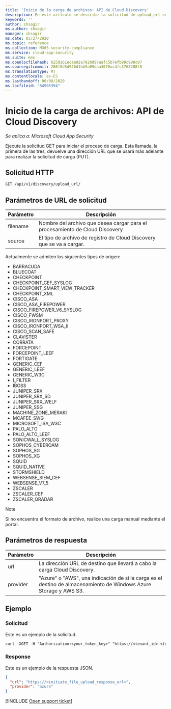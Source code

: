 ```yaml
---
title: 'Inicio de la carga de archivos: API de Cloud Discovery'
description: En este artículo se describe la solicitud de upload_url en la API de Cloud Discovery de Cloud App Security.
keywords: ''
author: shsagir
ms.author: shsagir
manager: shsagir
ms.date: 03/27/2020
ms.topic: reference
ms.collection: M365-security-compliance
ms.service: cloud-app-security
ms.suite: ems
ms.openlocfilehash: 6259161ecaa02a7820d97aafc5b7efb98c988c07
ms.sourcegitcommit: 286f8d5d940d1bb9a09daa3070ac4fc3768208f8
ms.translationtype: MT
ms.contentlocale: es-ES
ms.lasthandoff: 06/08/2020
ms.locfileid: "84505394"
---
```

# <a name="initiate-file-upload---cloud-discovery-api"></a>Inicio de la carga de archivos: API de Cloud Discovery

*Se aplica a: Microsoft Cloud App Security*

Ejecute la solicitud GET para iniciar el proceso de carga. Esta llamada, la primera de las tres, devuelve una dirección URL que se usará más adelante para realizar la solicitud de carga (PUT).

## <a name="http-request"></a>Solicitud HTTP

```rest
GET /api/v1/discovery/upload_url/
```

## <a name="request-url-parameters"></a>Parámetros de URL de solicitud

| Parámetro | Descripción |
| --- |--- |
| filename | Nombre del archivo que desea cargar para el procesamiento de Cloud Discovery |
| source | El tipo de archivo de registro de Cloud Discovery que se va a cargar. |

Actualmente se admiten los siguientes tipos de origen:

- BARRACUDA
- BLUECOAT
- CHECKPOINT
- CHECKPOINT_CEF_SYSLOG
- CHECKPOINT_SMART_VIEW_TRACKER
- CHECKPOINT_XML
- CISCO_ASA
- CISCO_ASA_FIREPOWER
- CISCO_FIREPOWER_V6_SYSLOG
- CISCO_FWSM
- CISCO_IRONPORT_PROXY
- CISCO_IRONPORT_WSA_II
- CISCO_SCAN_SAFE
- CLAVISTER
- CORRATA
- FORCEPOINT
- FORCEPOINT_LEEF
- FORTIGATE
- GENERIC_CEF
- GENERIC_LEEF
- GENERIC_W3C
- I_FILTER
- IBOSS
- JUNIPER_SRX
- JUNIPER_SRX_SD
- JUNIPER_SRX_WELF
- JUNIPER_SSG
- MACHINE_ZONE_MERAKI
- MCAFEE_SWG
- MICROSOFT_ISA_W3C
- PALO_ALTO
- PALO_ALTO_LEEF
- SONICWALL_SYSLOG
- SOPHOS_CYBEROAM
- SOPHOS_SG
- SOPHOS_XG
- SQUID
- SQUID_NATIVE
- STORMSHIELD
- WEBSENSE_SIEM_CEF
- WEBSENSE_V7_5
- ZSCALER
- ZSCALER_CEF
- ZSCALER_QRADAR

> [!NOTE]
> Si no encuentra el formato de archivo, realice una carga manual mediante el portal.

## <a name="response-parameters"></a>Parámetros de respuesta

| Parámetro | Descripción |
| --- | --- |
| url | La dirección URL de destino que llevará a cabo la carga Cloud Discovery. |
| provider | "Azure" o "AWS", una indicación de si la carga es el destino de almacenamiento de Windows Azure Storage y AWS S3. |

## <a name="example"></a>Ejemplo

### <a name="request"></a>Solicitud

Este es un ejemplo de la solicitud.

```rest
curl -XGET -H "Authorization:<your_token_key>" "https://<tenant_id>.<tenant_region>.contoso.com/api/v1/discovery/upload_url/?filename=my_discovery_file.txt&source=LOG_3COM"
```

### <a name="response"></a>Response

Este es un ejemplo de la respuesta JSON.

```json
{
  "url": "https://<initiate_file_upload_response_url>",
  "provider": "azure"
}
```

[!INCLUDE [Open support ticket](includes/support.md)]
